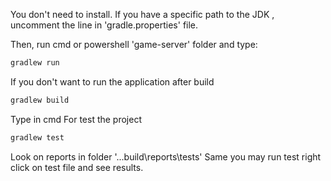 You don't need to install. If you have a specific path to the JDK , uncomment the line in 'gradle.properties' file.

Then, run cmd or powershell 'game-server' folder and type:
``` bash
gradlew run
```

If you don't want to run the application after build
``` bash
gradlew build
```

Type in cmd For test the project
``` bash
gradlew test
```

Look on reports in folder '...build\reports\tests'
Same you may run test right click on test file and see results.